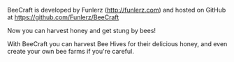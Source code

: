 BeeCraft is developed by Funlerz (http://funlerz.com) and hosted on GitHub at https://github.com/Funlerz/BeeCraft

Now you can harvest honey and get stung by bees!

With BeeCraft you can harvest Bee Hives for their delicious honey, and even create your own bee farms if you're careful.